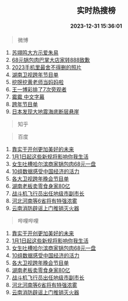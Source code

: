 <div align="center"><h2>实时热搜榜</h2><h4>2023-12-31 15:36:01</h4></div>

> 微博  

1. [苏翊鸣大方示爱朱易](https://s.weibo.com/weibo?q=%23%E8%8B%8F%E7%BF%8A%E9%B8%A3%E5%A4%A7%E6%96%B9%E7%A4%BA%E7%88%B1%E6%9C%B1%E6%98%93%23&t=31&band_rank=1&Refer=top)<br />
2. [68元锅包肉巴掌大店家转888致歉](https://s.weibo.com/weibo?q=%2368%E5%85%83%E9%94%85%E5%8C%85%E8%82%89%E5%B7%B4%E6%8E%8C%E5%A4%A7%E5%BA%97%E5%AE%B6%E8%BD%AC888%E8%87%B4%E6%AD%89%23&t=31&band_rank=2&Refer=top)<br />
3. [2023手机里最舍不得删的照片](https://s.weibo.com/weibo?q=%232023%E6%89%8B%E6%9C%BA%E9%87%8C%E6%9C%80%E8%88%8D%E4%B8%8D%E5%BE%97%E5%88%A0%E7%9A%84%E7%85%A7%E7%89%87%23&t=31&band_rank=3&Refer=top)<br />
4. [湖南卫视跨年节目单](https://s.weibo.com/weibo?q=%E6%B9%96%E5%8D%97%E5%8D%AB%E8%A7%86%E8%B7%A8%E5%B9%B4%E8%8A%82%E7%9B%AE%E5%8D%95&t=31&band_rank=4&Refer=top)<br />
5. [挖呀挖黄老师当妈妈啦](https://s.weibo.com/weibo?q=%23%E6%8C%96%E5%91%80%E6%8C%96%E9%BB%84%E8%80%81%E5%B8%88%E5%BD%93%E5%A6%88%E5%A6%88%E5%95%A6%23&t=31&band_rank=5&Refer=top)<br />
6. [王一博彩排了7次旁观者](https://s.weibo.com/weibo?q=%23%E7%8E%8B%E4%B8%80%E5%8D%9A%E5%BD%A9%E6%8E%92%E4%BA%867%E6%AC%A1%E6%97%81%E8%A7%82%E8%80%85%23&t=31&band_rank=6&Refer=top)<br />
7. [霉霉 中文字幕](https://s.weibo.com/weibo?q=%E9%9C%89%E9%9C%89%20%E4%B8%AD%E6%96%87%E5%AD%97%E5%B9%95&t=31&band_rank=7&Refer=top)<br />
8. [跨年节目单](https://s.weibo.com/weibo?q=%E8%B7%A8%E5%B9%B4%E8%8A%82%E7%9B%AE%E5%8D%95&t=31&band_rank=8&Refer=top)<br />
9. [日本发现大地震海底断层悬崖](https://s.weibo.com/weibo?q=%23%E6%97%A5%E6%9C%AC%E5%8F%91%E7%8E%B0%E5%A4%A7%E5%9C%B0%E9%9C%87%E6%B5%B7%E5%BA%95%E6%96%AD%E5%B1%82%E6%82%AC%E5%B4%96%23&t=31&band_rank=9&Refer=top)<br />

> 知乎  


> 百度  

1. [靠实干开创更加美好的未来](https://www.baidu.com/s?wd=%E9%9D%A0%E5%AE%9E%E5%B9%B2%E5%BC%80%E5%88%9B%E6%9B%B4%E5%8A%A0%E7%BE%8E%E5%A5%BD%E7%9A%84%E6%9C%AA%E6%9D%A5&sa=fyb_news&rsv_dl=fyb_news)<br />
2. [1月1日起这些新规将影响你我生活](https://www.baidu.com/s?wd=1%E6%9C%881%E6%97%A5%E8%B5%B7%E8%BF%99%E4%BA%9B%E6%96%B0%E8%A7%84%E5%B0%86%E5%BD%B1%E5%93%8D%E4%BD%A0%E6%88%91%E7%94%9F%E6%B4%BB&sa=fyb_news&rsv_dl=fyb_news)<br />
3. [女生吐槽哈尔滨商家锅包肉68元一盘](https://www.baidu.com/s?wd=%E5%A5%B3%E7%94%9F%E5%90%90%E6%A7%BD%E5%93%88%E5%B0%94%E6%BB%A8%E5%95%86%E5%AE%B6%E9%94%85%E5%8C%85%E8%82%8968%E5%85%83%E4%B8%80%E7%9B%98&sa=fyb_news&rsv_dl=fyb_news)<br />
4. [10组数据感受中国经济的活力](https://www.baidu.com/s?wd=10%E7%BB%84%E6%95%B0%E6%8D%AE%E6%84%9F%E5%8F%97%E4%B8%AD%E5%9B%BD%E7%BB%8F%E6%B5%8E%E7%9A%84%E6%B4%BB%E5%8A%9B&sa=fyb_news&rsv_dl=fyb_news)<br />
5. [各大卫视跨年晚会节目单](https://www.baidu.com/s?wd=%E5%90%84%E5%A4%A7%E5%8D%AB%E8%A7%86%E8%B7%A8%E5%B9%B4%E6%99%9A%E4%BC%9A%E8%8A%82%E7%9B%AE%E5%8D%95&sa=fyb_news&rsv_dl=fyb_news)<br />
6. [湖南老板卖零食身家80亿](https://www.baidu.com/s?wd=%E6%B9%96%E5%8D%97%E8%80%81%E6%9D%BF%E5%8D%96%E9%9B%B6%E9%A3%9F%E8%BA%AB%E5%AE%B680%E4%BA%BF&sa=fyb_news&rsv_dl=fyb_news)<br />
7. [战斗机飞行员出任地级市副市长](https://www.baidu.com/s?wd=%E6%88%98%E6%96%97%E6%9C%BA%E9%A3%9E%E8%A1%8C%E5%91%98%E5%87%BA%E4%BB%BB%E5%9C%B0%E7%BA%A7%E5%B8%82%E5%89%AF%E5%B8%82%E9%95%BF&sa=fyb_news&rsv_dl=fyb_news)<br />
8. [河北河南等6省将有特强浓雾](https://www.baidu.com/s?wd=%E6%B2%B3%E5%8C%97%E6%B2%B3%E5%8D%97%E7%AD%896%E7%9C%81%E5%B0%86%E6%9C%89%E7%89%B9%E5%BC%BA%E6%B5%93%E9%9B%BE&sa=fyb_news&rsv_dl=fyb_news)<br />
9. [云南消防辟谣上门推销灭火器](https://www.baidu.com/s?wd=%E4%BA%91%E5%8D%97%E6%B6%88%E9%98%B2%E8%BE%9F%E8%B0%A3%E4%B8%8A%E9%97%A8%E6%8E%A8%E9%94%80%E7%81%AD%E7%81%AB%E5%99%A8&sa=fyb_news&rsv_dl=fyb_news)<br />

> 哔哩哔哩  

1. [靠实干开创更加美好的未来](https://www.baidu.com/s?wd=%E9%9D%A0%E5%AE%9E%E5%B9%B2%E5%BC%80%E5%88%9B%E6%9B%B4%E5%8A%A0%E7%BE%8E%E5%A5%BD%E7%9A%84%E6%9C%AA%E6%9D%A5&sa=fyb_news&rsv_dl=fyb_news)<br />
2. [1月1日起这些新规将影响你我生活](https://www.baidu.com/s?wd=1%E6%9C%881%E6%97%A5%E8%B5%B7%E8%BF%99%E4%BA%9B%E6%96%B0%E8%A7%84%E5%B0%86%E5%BD%B1%E5%93%8D%E4%BD%A0%E6%88%91%E7%94%9F%E6%B4%BB&sa=fyb_news&rsv_dl=fyb_news)<br />
3. [女生吐槽哈尔滨商家锅包肉68元一盘](https://www.baidu.com/s?wd=%E5%A5%B3%E7%94%9F%E5%90%90%E6%A7%BD%E5%93%88%E5%B0%94%E6%BB%A8%E5%95%86%E5%AE%B6%E9%94%85%E5%8C%85%E8%82%8968%E5%85%83%E4%B8%80%E7%9B%98&sa=fyb_news&rsv_dl=fyb_news)<br />
4. [10组数据感受中国经济的活力](https://www.baidu.com/s?wd=10%E7%BB%84%E6%95%B0%E6%8D%AE%E6%84%9F%E5%8F%97%E4%B8%AD%E5%9B%BD%E7%BB%8F%E6%B5%8E%E7%9A%84%E6%B4%BB%E5%8A%9B&sa=fyb_news&rsv_dl=fyb_news)<br />
5. [各大卫视跨年晚会节目单](https://www.baidu.com/s?wd=%E5%90%84%E5%A4%A7%E5%8D%AB%E8%A7%86%E8%B7%A8%E5%B9%B4%E6%99%9A%E4%BC%9A%E8%8A%82%E7%9B%AE%E5%8D%95&sa=fyb_news&rsv_dl=fyb_news)<br />
6. [湖南老板卖零食身家80亿](https://www.baidu.com/s?wd=%E6%B9%96%E5%8D%97%E8%80%81%E6%9D%BF%E5%8D%96%E9%9B%B6%E9%A3%9F%E8%BA%AB%E5%AE%B680%E4%BA%BF&sa=fyb_news&rsv_dl=fyb_news)<br />
7. [战斗机飞行员出任地级市副市长](https://www.baidu.com/s?wd=%E6%88%98%E6%96%97%E6%9C%BA%E9%A3%9E%E8%A1%8C%E5%91%98%E5%87%BA%E4%BB%BB%E5%9C%B0%E7%BA%A7%E5%B8%82%E5%89%AF%E5%B8%82%E9%95%BF&sa=fyb_news&rsv_dl=fyb_news)<br />
8. [河北河南等6省将有特强浓雾](https://www.baidu.com/s?wd=%E6%B2%B3%E5%8C%97%E6%B2%B3%E5%8D%97%E7%AD%896%E7%9C%81%E5%B0%86%E6%9C%89%E7%89%B9%E5%BC%BA%E6%B5%93%E9%9B%BE&sa=fyb_news&rsv_dl=fyb_news)<br />
9. [云南消防辟谣上门推销灭火器](https://www.baidu.com/s?wd=%E4%BA%91%E5%8D%97%E6%B6%88%E9%98%B2%E8%BE%9F%E8%B0%A3%E4%B8%8A%E9%97%A8%E6%8E%A8%E9%94%80%E7%81%AD%E7%81%AB%E5%99%A8&sa=fyb_news&rsv_dl=fyb_news)<br />
